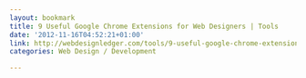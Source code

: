 ```yaml
---
layout: bookmark
title: 9 Useful Google Chrome Extensions for Web Designers | Tools
date: '2012-11-16T04:52:21+01:00'
link: http://webdesignledger.com/tools/9-useful-google-chrome-extensions-for-web-designers
categories: Web Design / Development

---
```

